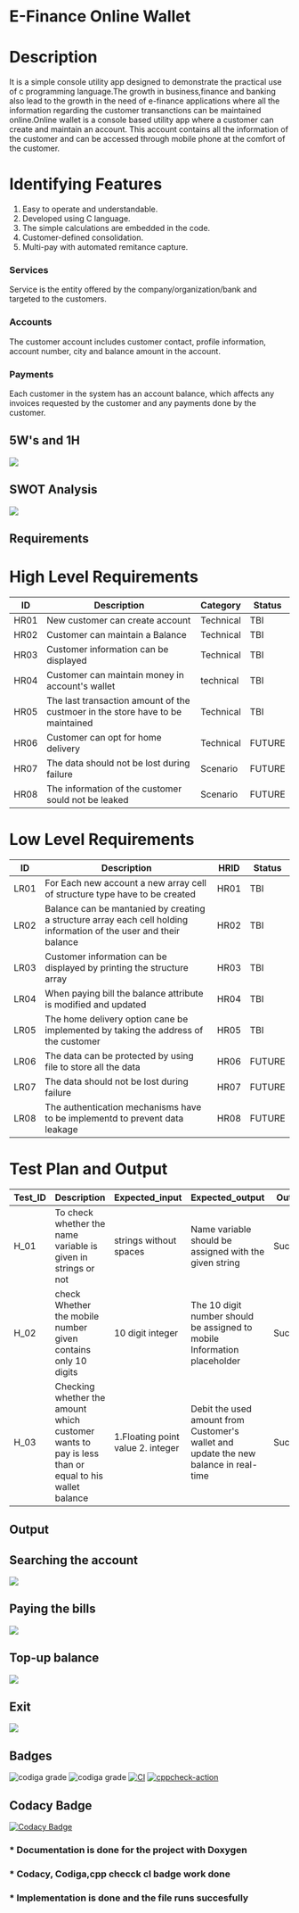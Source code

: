 # E-Finance Online Wallet
# Description
It is a simple console utility app designed to demonstrate the practical use of c programming language.The growth in business,finance and banking also lead to the growth in the need of e-finance applications where all the information regarding the customer transanctions can be maintained online.Online wallet is a console based utility app where a customer can create and maintain an account. This account contains all the information of the customer and can be accessed through mobile phone at the comfort of the customer.

# Identifying Features

1. Easy to operate and understandable.
2. Developed using C language.
3. The simple calculations are embedded in the code.
4. Customer-defined consolidation.
5. Multi-pay with automated remitance capture.
       
### Services
Service is the entity offered by the company/organization/bank and targeted to the customers.

### Accounts
The customer account includes customer contact, profile information, account number, city and balance amount in the account.

### Payments
Each customer in the system has an account balance, which affects any invoices requested by the customer and any payments done by the customer.

## 5W's and 1H
![](/6_ImagesAndVideos/5W's%20and%201H.jpg)
  
## SWOT Analysis
![](/6_ImagesAndVideos/SWOT%20Analysis.jpg)
  
## Requirements
  
# High Level Requirements
 
| ID |                               Description                                     | Category|Status|
|----|-------------------------------------------------------------------------------|---------|------|
|HR01| New customer can create account                                               |Technical| TBI  |
|HR02| Customer can maintain a Balance                                               |Technical| TBI  |
|HR03| Customer information can be displayed                                         |Technical| TBI  |
|HR04| Customer can maintain money in account's wallet                               |technical| TBI  |
|HR05| The last transaction amount of the custmoer in the store have to be maintained|Technical| TBI  |
|HR06| Customer can opt for home delivery                                            |Technical|FUTURE|
|HR07| The data should not be lost during failure                                    |Scenario |FUTURE|
|HR08| The information of the customer sould not be leaked                           |Scenario |FUTURE|
    
# Low Level Requirements
  
| ID |                               Description                                                                        |HRID|Status|
|----|------------------------------------------------------------------------------------------------------------------|----|------|
|LR01| For Each new account a new array cell of structure type have to be created                                       |HR01| TBI  |
|LR02|Balance can be mantanied by creating a structure array each cell holding information of the user and their balance|HR02| TBI  |
|LR03| Customer information can be displayed by printing the structure array                                            |HR03| TBI  |
|LR04| When paying bill the balance attribute is modified and updated                                                   |HR04| TBI  |
|LR05| The home delivery option cane be implemented by taking the address of the customer                               |HR05| TBI  |
|LR06| The data can be protected by using file to store all the data                                                    |HR06|FUTURE|
|LR07| The data should not be lost during failure                                                                       |HR07|FUTURE|
|LR08| The authentication mechanisms have to be implementd to prevent data leakage                                      |HR08|FUTURE|

#  Test Plan and Output

|Test_ID|Description|Expected_input|Expected_output|Output|
|-------|-----------|--------------|---------------|------|
|H_01|To check whether the name variable is given in strings or not|strings without spaces|Name variable should be assigned with the given string|Success|
|H_02|check Whether the mobile number given contains only 10 digits|10 digit integer|The 10 digit number should be assigned to mobile Information placeholder|Success|
|H_03|Checking whether the amount which customer wants to pay is less than or equal to his wallet balance|1.Floating point value 2. integer|Debit the used amount from Customer's wallet and update the new balance in real-time|Success|

## Output

## Searching the account
![](/6_ImagesAndVideos/Searching%20the%20account.jpeg)
## Paying the bills
![](/6_ImagesAndVideos/Paying%20the%20bills.jpeg)
## Top-up balance
![](/6_ImagesAndVideos/Top-up%20Balance.jpeg)
## Exit
![](/6_ImagesAndVideos/Exit.jpeg)

## Badges
![codiga grade](https://api.codiga.io/project/31812/score/svg)
![codiga grade](https://api.codiga.io/project/31812/status/svg)
[![CI](https://github.com/ShaileshJayaprakash/M1_ProjectGoal_-UTIL-/actions/workflows/build.yml/badge.svg)](https://github.com/ShaileshJayaprakash/M1_ProjectGoal_-UTIL-/actions/workflows/build.yml)
[![cppcheck-action](https://github.com/ShaileshJayaprakash/M1_ProjectGoal_-UTIL-/actions/workflows/cppcheck.yml/badge.svg)](https://github.com/ShaileshJayaprakash/M1_ProjectGoal_-UTIL-/actions/workflows/cppcheck.yml)

## Codacy Badge
[![Codacy Badge](https://app.codacy.com/project/badge/Grade/ccd2f3bbff69441c98c374ed508ec0e5)](https://www.codacy.com/gh/ShaileshJayaprakash/M1_ProjectGoal_-UTIL-/dashboard?utm_source=github.com&amp;utm_medium=referral&amp;utm_content=ShaileshJayaprakash/M1_ProjectGoal_-UTIL-&amp;utm_campaign=Badge_Grade)



### * Documentation is done for the project with Doxygen
### * Codacy, Codiga,cpp checck cl badge work done
### * Implementation is done and the file runs succesfully

